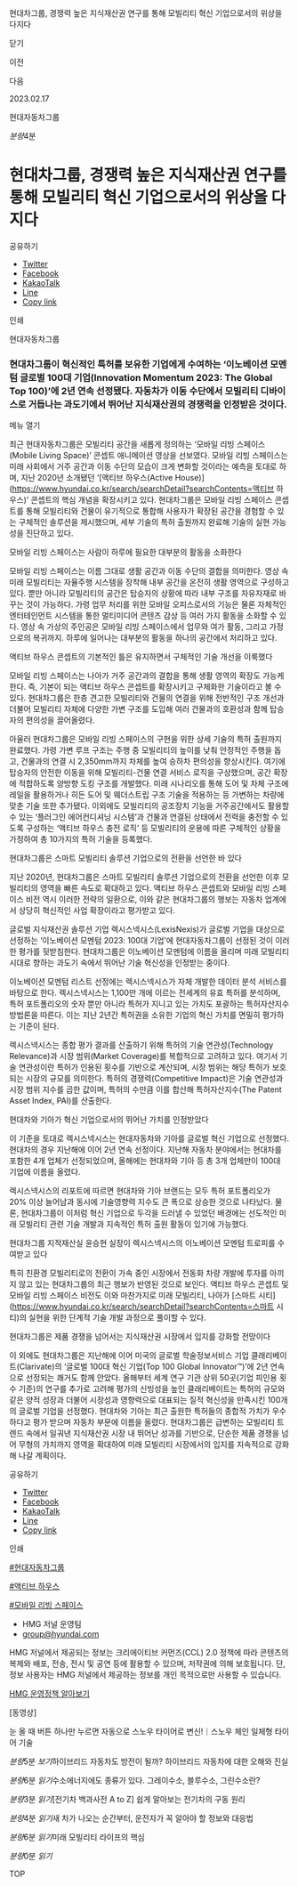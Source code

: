 현대차그룹, 경쟁력 높은 지식재산권 연구를 통해 모빌리티 혁신 기업으로서의 위상을 다지다






닫기

이전

다음

2023.02.17

현대자동차그룹


*분량*4분

# 현대차그룹, 경쟁력 높은 지식재산권 연구를 통해 모빌리티 혁신 기업으로서의 위상을 다지다

공유하기

* [Twitter](# "새창으로 열림")
* [Facebook](# "새창으로 열림")
* [KakaoTalk](# "새창으로 열림")
* [Line](# "새창으로 열림")
* [Copy link](#)

인쇄

현대자동차그룹



### 현대차그룹이 혁신적인 특허를 보유한 기업에게 수여하는 ‘이노베이션 모멘텀 글로벌 100대 기업(Innovation Momentum 2023: The Global Top 100)’에 2년 연속 선정됐다. 자동차가 이동 수단에서 모빌리티 디바이스로 거듭나는 과도기에서 뛰어난 지식재산권의 경쟁력을 인정받은 것이다.

메뉴 열기



최근 현대자동차그룹은 모빌리티 공간을 새롭게 정의하는 ‘모바일 리빙 스페이스(Mobile Living Space)’ 콘셉트 애니메이션 영상을 선보였다. 모바일 리빙 스페이스는 미래 사회에서 거주 공간과 이동 수단의 모습이 크게 변화할 것이라는 예측을 토대로 하며, 지난 2020년 소개됐던 ‘[액티브 하우스(Active House)](https://www.hyundai.co.kr/search/searchDetail?searchContents=액티브 하우스)’ 콘셉트의 핵심 개념을 확장시키고 있다. 현대차그룹은 모바일 리빙 스페이스 콘셉트를 통해 모빌리티와 건물이 유기적으로 통합해 사용자가 확장된 공간을 경험할 수 있는 구체적인 솔루션을 제시했으며, 세부 기술의 특허 출원까지 완료해 기술의 실현 가능성을 진단하고 있다.

모바일 리빙 스페이스는 사람이 하루에 필요한 대부분의 활동을 소화한다

모바일 리빙 스페이스는 이름 그대로 생활 공간과 이동 수단의 결합을 의미한다. 영상 속 미래 모빌리티는 자율주행 시스템을 장착해 내부 공간을 온전히 생활 영역으로 구성하고 있다. 뿐만 아니라 모빌리티의 공간은 탑승자의 상황에 따라 내부 구조를 자유자재로 바꾸는 것이 가능하다. 가령 업무 처리를 위한 모바일 오피스로서의 기능은 물론 자체적인 엔터테인먼트 시스템을 통한 멀티미디어 콘텐츠 감상 등 여러 가지 활동을 소화할 수 있다. 영상 속 가상의 주인공은 모바일 리빙 스페이스에서 업무와 여가 활동, 그리고 가정으로의 복귀까지. 하루에 일어나는 대부분의 활동을 하나의 공간에서 처리하고 있다.

액티브 하우스 콘셉트의 기본적인 틀은 유지하면서 구체적인 기술 개선을 이룩했다

모바일 리빙 스페이스는 나아가 거주 공간과의 결합을 통해 생활 영역의 확장도 가능케 한다. 즉, 기본이 되는 액티브 하우스 콘셉트를 확장시키고 구체화한 기술이라고 볼 수 있다. 현대차그룹은 한층 견고한 모빌리티와 건물의 연결을 위해 전반적인 구조 개선과 더불어 모빌리티 자체에 다양한 가변 구조를 도입해 여러 건물과의 호환성과 함께 탑승자의 편의성을 끌어올렸다.

아울러 현대차그룹은 모바일 리빙 스페이스의 구현을 위한 상세 기술의 특허 출원까지 완료했다. 가령 가변 루프 구조는 주행 중 모빌리티의 높이를 낮춰 안정적인 주행을 돕고, 건물과의 연결 시 2,350mm까지 차체를 높여 승하차 편의성을 향상시킨다. 여기에 탑승자의 안전한 이동을 위해 모빌리티-건물 연결 서비스 로직을 구상했으며, 공간 확장에 적합하도록 양방향 도킹 구조를 개발했다. 미래 시나리오를 통해 도어 및 차체 구조에 레일을 활용하거나 히든 도어 및 웨더스트립 구조 기술을 적용하는 등 가변하는 차량에 맞춘 기술 또한 추가됐다. 이외에도 모빌리티의 공조장치 기능을 거주공간에서도 활용할 수 있는 ‘플러그인 에어컨디셔닝 시스템’과 건물과 연결된 상태에서 전력을 충전할 수 있도록 구성하는 ‘액티브 하우스 충전 로직’ 등 모빌리티의 운용에 따른 구체적인 상황을 가정하여 총 10가지의 특허 기술을 등록했다.

현대차그룹은 스마트 모빌리티 솔루션 기업으로의 전환을 선언한 바 있다



지난 2020년, 현대차그룹은 스마트 모빌리티 솔루션 기업으로의 전환을 선언한 이후 모빌리티의 영역을 빠른 속도로 확대하고 있다. 액티브 하우스 콘셉트와 모바일 리빙 스페이스 비전 역시 이러한 전략의 일환으로, 이와 같은 현대차그룹의 행보는 자동차 업계에서 상당히 혁신적인 사업 확장이라고 평가받고 있다.

글로벌 지식재산권 솔루션 기업 렉시스넥시스(LexisNexis)가 글로벌 기업을 대상으로 선정하는 ‘이노베이션 모멘텀 2023: 100대 기업’에 현대자동차그룹이 선정된 것이 이러한 평가를 뒷받침한다. 현대차그룹은 이노베이션 모멘텀에 이름을 올리며 미래 모빌리티 시대로 향하는 과도기 속에서 뛰어난 기술 혁신성을 인정받는 중이다.

이노베이션 모멘텀 리스트 선정에는 렉시스넥시스가 자체 개발한 데이터 분석 서비스를 바탕으로 한다. 렉시스넥시스는 1,100만 개에 이르는 전세계의 유효 특허를 분석하며, 특허 포트폴리오의 숫자 뿐만 아니라 특허가 지니고 있는 가치도 포괄하는 특허자산지수방법론을 따른다. 이는 지난 2년간 특허권을 소유한 기업의 혁신 가치를 면밀히 평가하는 기준이 된다.

렉시스넥시스는 종합 평가 결과를 산출하기 위해 특허의 기술 연관성(Technology Relevance)과 시장 범위(Market Coverage)를 복합적으로 고려하고 있다. 여기서 기술 연관성이란 특허가 인용된 횟수를 기반으로 계산되며, 시장 범위는 해당 특허가 보호되는 시장의 규모를 의미한다. 특허의 경쟁력(Competitive Impact)은 기술 연관성과 시장 범위 지수를 곱한 값이며, 특허의 수만큼 이를 합산해 특허자산지수(The Patent Asset Index, PAI)를 산출한다.

현대차와 기아가 혁신 기업으로서의 뛰어난 가치를 인정받았다

이 기준을 토대로 렉시스넥시스는 현대자동차와 기아를 글로벌 혁신 기업으로 선정했다. 현대차의 경우 지난해에 이어 2년 연속 선정이다. 지난해 자동차 분야에서는 현대차를 포함한 4개 업체가 선정되었으며, 올해에는 현대차와 기아 등 총 3개 업체만이 100대 기업에 이름을 올렸다.

렉시스넥시스의 리포트에 따르면 현대차와 기아 브랜드는 모두 특허 포트폴리오가 20% 이상 늘어남과 동시에 기술영향력 지수도 큰 폭으로 상승한 것으로 나타났다. 물론, 현대차그룹이 이처럼 혁신 기업으로 두각을 드러낼 수 있었던 배경에는 선도적인 미래 모빌리티 관련 기술 개발과 지속적인 특허 출원 활동이 있기에 가능했다.

현대차그룹 지적재산실 윤승현 실장이 렉시스넥시스의 이노베이션 모멘텀 트로피를 수여받고 있다

특히 친환경 모빌리티로의 전환이 가속 중인 시장에서 전동화 차량 개발에 투자를 아끼지 않고 있는 현대차그룹의 최근 행보가 반영된 것으로 보인다. 액티브 하우스 콘셉트 및 모바일 리빙 스페이스 비전도 이와 마찬가지로 미래 모빌리티, 나아가 [스마트 시티](https://www.hyundai.co.kr/search/searchDetail?searchContents=스마트 시티)의 실현을 위한 단계적 기술 개발 과정으로 풀이할 수 있다.

현대차그룹은 제품 경쟁을 넘어서는 지식재산권 시장에서 입지를 강화할 전망이다

이 외에도 현대차그룹은 지난해에 이어 미국의 글로벌 학술정보서비스 기업 클래리베이트(Clarivate)의 ‘글로벌 100대 혁신 기업(Top 100 Global Innovator™)’에 2년 연속으로 선정되는 쾌거도 함께 안았다. 올해부터 세계 연구 기관 상위 50곳(기업 피인용 횟수 기준)의 연구를 추가로 고려해 평가의 신빙성을 높인 클래리베이트는 특허의 규모와 같은 양적 성장과 더불어 시장성과 영향력으로 대표되는 질적 혁신성을 만족시킨 100개의 글로벌 기업을 선정했다. 현대차와 기아는 최근 출원한 특허들의 종합적 가치가 우수하다고 평가 받으며 자동차 부문에 이름을 올렸다. 현대차그룹은 급변하는 모빌리티 트렌드 속에서 일궈낸 지식재산권 시장 내 뛰어난 성과를 기반으로, 단순한 제품 경쟁을 넘어 무형의 가치까지 영역을 확대하여 미래 모빌리티 시장에서의 입지를 지속적으로 강화해 나갈 계획이다.



공유하기

* [Twitter](# "새창으로 열림")
* [Facebook](# "새창으로 열림")
* [KakaoTalk](# "새창으로 열림")
* [Line](# "새창으로 열림")
* [Copy link](#)

인쇄

[#현대자동차그룹](/tag/727)

[#액티브 하우스](/tag/1428)

[#모바일 리빙 스페이스](/tag/2645)



* HMG 저널 운영팀
* [group@hyundai.com](mailto:group@hyundai.com)

HMG 저널에서 제공되는 정보는 크리에이티브 커먼즈(CCL) 2.0 정책에 따라 콘텐츠의 복제와 배포, 전송, 전시 및 공연 등에 활용할 수 있으며, 저작권에 의해 보호됩니다.
단, 정보 사용자는 HMG 저널에서 제공하는 정보를 개인 목적으로만 사용할 수 있습니다.

[HMG 운영정책 알아보기](/footer/operationRegist)

[동영상]

눈 올 때 버튼 하나만 누르면 자동으로 스노우 타이어로 변신!｜스노우 체인 일체형 타이어 기술

*분량*5분 *보기*하이브리드 자동차도 방전이 될까? 하이브리드 자동차에 대한 오해와 진실

*분량*6분 *읽기*수소에너지에도 종류가 있다. 그레이수소, 블루수소, 그린수소란?

*분량*3분 *읽기*[전기차 백과사전 A to Z] 쉽게 알아보는 전기차의 구동 원리

*분량*4분 *읽기*새 차가 나오는 순간부터, 운전자가 꼭 알아야 할 정보와 대응법

*분량*6분 *읽기*미래 모빌리티 라이프의 핵심

*분량*0분 *읽기*

TOP